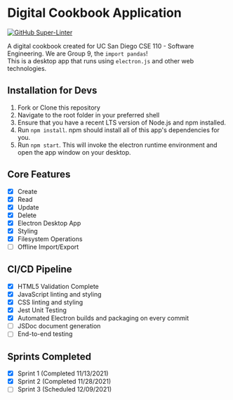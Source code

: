 # Digital Cookbook Application
[![GitHub Super-Linter](https://github.com/cse110-fall21-group9/Digital-Cookbook-App/workflows/Lint%20Code%20Base/badge.svg)](https://github.com/marketplace/actions/super-linter)

A digital cookbook created for UC San Diego CSE 110 - Software Engineering. We are Group 9, the `import pandas`!  
This is a desktop app that runs using `electron.js` and other web technologies.

## Installation for Devs
1. Fork or Clone this repository
2. Navigate to the root folder in your preferred shell
3. Ensure that you have a recent LTS version of Node.js and npm installed.
4. Run `npm install`. npm should install all of this app's dependencies for you.
5. Run `npm start`. This will invoke the electron runtime environment and open the app window on your desktop.

## Core Features
- [x] Create
- [x] Read
- [x] Update
- [x] Delete
- [x] Electron Desktop App
- [x] Styling
- [x] Filesystem Operations
- [ ] Offline Import/Export

## CI/CD Pipeline
- [x] HTML5 Validation Complete
- [x] JavaScript linting and styling
- [x] CSS linting and styling
- [x] Jest Unit Testing
- [x] Automated Electron builds and packaging on every commit
- [ ] JSDoc document generation
- [ ] End-to-end testing

## Sprints Completed
- [x] Sprint 1 (Completed 11/13/2021)
- [x] Sprint 2 (Completed 11/28/2021)
- [ ] Sprint 3 (Scheduled 12/09/2021)
